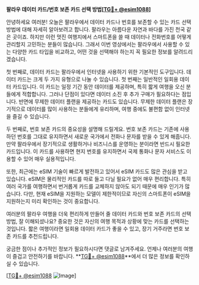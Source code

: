 **팔라우 데이터 카드/번호 보존 카드 선택 방법[[TG💪+ @esim1088](https://t.me/s/esim1088)]**

안녕하세요 여러분! 오늘은 팔라우에서 데이터 카드나 번호를 보존할 수 있는 카드 선택 방법에 대해 자세히 알아보려고 합니다. 팔라우는 아름다운 자연과 바다를 가진 천국 같은 곳이죠. 하지만 이런 멋진 여행지에서 스마트폰을 쓸 때 데이터나 전화번호를 어떻게 관리할지 고민하는 분들이 많습니다. 그래서 이번 영상에서는 팔라우에서 사용할 수 있는 다양한 카드 타입을 비교하고, 어떤 것을 선택해야 하는지 꼭 필요한 정보를 알려드리겠습니다.

첫 번째로, 데이터 카드는 팔라우에서 인터넷을 사용하기 위한 기본적인 도구입니다. 데이터 카드는 크게 두 가지 유형으로 나눌 수 있습니다. 첫 번째는 일반적인 일회용 데이터 카드입니다. 이 카드는 일정 기간 동안 데이터를 제공하며, 특히 짧게 여행을 오신 분들에게 적합합니다. 그러나 단점이 있다면 데이터 소진 후 추가 구매가 필요하다는 점입니다. 반면에 무제한 데이터 플랜을 제공하는 카드도 있습니다. 무제한 데이터 플랜은 장기적으로 데이터를 많이 사용하는 분들에게 유리하며, 여행 중에도 불편함 없이 인터넷을 즐길 수 있습니다.

두 번째로, 번호 보존 카드의 중요성을 설명해 드릴게요. 번호 보존 카드는 기존에 사용하던 번호를 그대로 유지하면서 새로운 국가에서 전화나 문자를 받을 수 있게 해줍니다. 만약 팔라우에서 장기적으로 생활하거나 비즈니스를 운영하는 분이라면 반드시 필요한 카드입니다. 이 카드를 사용하면 현지 번호를 유지하면서 국제 통화나 문자 서비스도 이용할 수 있어 매우 실용적입니다.

또한, 최근에는 eSIM 기술이 빠르게 발전하고 있어서 eSIM 카드도 많은 관심을 받고 있습니다. eSIM은 물리적인 카드를 따로 들고 다닐 필요가 없어 매우 편리합니다. 특히 여러 국가를 여행하면서 번거롭게 카드를 교체하지 않아도 되기 때문에 매우 인기가 많습니다. 다만, 현재 eSIM을 지원하는 모델이 제한적이므로 자신의 스마트폰이 eSIM을 지원하는지 미리 확인하는 것이 중요합니다.

여러분의 팔라우 여행을 더욱 편리하게 만들어 줄 데이터 카드와 번호 보존 카드의 선택 방법, 잘 이해되셨나요? 중요한 것은 자신의 여행 목적과 상황에 맞는 카드를 선택하는 것입니다. 짧은 여행이라면 일회용 데이터 카드가 좋을 수 있고, 장기 거주라면 번호 보존 카드를 추천드립니다.

궁금한 점이나 추가적인 정보가 필요하시다면 댓글로 남겨주세요. 언제나 여러분의 여행이 즐겁고 안전하기를 바랍니다. **[TG💪+ @esim1088](https://t.me/s/esim1088)**에서 더 많은 정보를 확인하실 수 있습니다.

[[TG💪+ @esim1088](https://t.me/s/esim1088) ![Image](https://i.postimg.cc/Y0z9fWf4/image.png)]